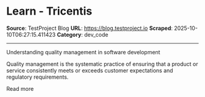 # Learn - Tricentis

**Source**: TestProject Blog
**URL**: https://blog.testproject.io
**Scraped**: 2025-10-10T06:27:15.411423
**Category**: dev_code

---

Understanding quality management in software development

Quality management is the systematic practice of ensuring that a product or service consistently meets or exceeds customer expectations and regulatory requirements.

Read more
